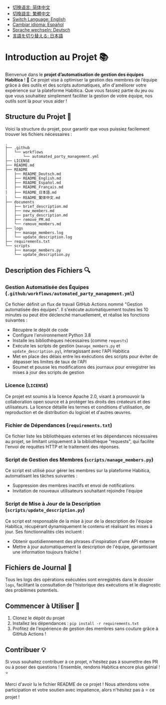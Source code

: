 - [切换语言: 简体中文](/README.md)
- [切換語言: 繁體中文](/README/README_繁体中文.md)
- [Switch Language: English](/README/README_English.md)
- [Cambiar idioma: Español](/README/README_Español.md)
- [Sprache wechseln: Deutsch](/README/README_Deutsch.md)
- [言語を切り替える: 日本語](/README/README_日本語.md)

# Introduction au Projet 📚

Bienvenue dans le **projet d’automatisation de gestion des équipes Habitica** ! 🎉 Ce projet vise à optimiser la gestion des membres de l’équipe grâce à des outils et des scripts automatiques, afin d'améliorer votre expérience sur la plateforme Habitica. Que vous fassiez partie du jeu ou que vous souhaitiez simplement faciliter la gestion de votre équipe, nos outils sont là pour vous aider !

## Structure du Projet 📂

Voici la structure du projet, pour garantir que vous puissiez facilement trouver les fichiers nécessaires :

```
.
├── .github
│   └── workflows
│       └── automated_party_management.yml
├── LICENSE
├── README.md
├── README
│   ├── README_Deutsch.md
│   ├── README_English.md
│   ├── README_Español.md
│   ├── README_Français.md
│   ├── README_日本語.md
│   └── README_繁体中文.md
├── documents
│   ├── brief_description.md
│   ├── new_members.md
│   ├── party_description.md
│   ├── remove_PM.md
│   └── remove_members.md
├── logs
│   ├── manage_members.log
│   └── update_description.log
├── requirements.txt
└── scripts
    ├── manage_members.py
    └── update_description.py
```

## Description des Fichiers 🔍

### Gestion Automatisée des Équipes (`.github/workflows/automated_party_management.yml`)
Ce fichier définit un flux de travail GitHub Actions nommé "Gestion automatisée des équipes". Il s'exécute automatiquement toutes les 10 minutes ou peut être déclenché manuellement, et réalise les fonctions suivantes :
- Récupère le dépôt de code
- Configure l'environnement Python 3.8
- Installe les bibliothèques nécessaires (comme `requests`)
- Exécute les scripts de gestion (`manage_members.py` et `update_description.py`), interagissant avec l'API Habitica
- Met en place des délais entre les exécutions des scripts pour éviter de dépasser les limites de taux de l'API
- Soumet et pousse les modifications des journaux pour enregistrer les mises à jour des scripts de gestion

### Licence (`LICENSE`)
Ce projet est soumis à la licence Apache 2.0, visant à promouvoir la collaboration open source et à protéger les droits des créateurs et des utilisateurs. La licence détaille les termes et conditions d'utilisation, de reproduction et de distribution du logiciel et d'autres œuvres.

### Fichier de Dépendances (`requirements.txt`)
Ce fichier liste les bibliothèques externes et les dépendances nécessaires au projet, se limitant uniquement à la bibliothèque "requests", qui facilite l'envoi de requêtes HTTP et le traitement des réponses.

### Script de Gestion des Membres (`scripts/manage_members.py`)
Ce script est utilisé pour gérer les membres sur la plateforme Habitica, automatisant les tâches suivantes :
- Suppression des membres inactifs et envoi de notifications
- Invitation de nouveaux utilisateurs souhaitant rejoindre l'équipe

### Script de Mise à Jour de la Description (`scripts/update_description.py`)
Ce script est responsable de la mise à jour de la description de l'équipe Habitica, récupérant dynamiquement le contenu et réalisant les mises à jour. Ses fonctionnalités clés incluent :
- Obtenir quotidiennement des phrases d'inspiration d'une API externe
- Mettre à jour automatiquement la description de l'équipe, garantissant une information toujours fraîche !

## Fichiers de Journal 📜
Tous les logs des opérations exécutées sont enregistrés dans le dossier `logs`, facilitant la consultation de l'historique des exécutions et le diagnostic des problèmes potentiels.

## Commencer à Utiliser 🚀

1. Clonez le dépôt du projet
2. Installez les dépendances : `pip install -r requirements.txt`
3. Profitez de l'expérience de gestion des membres sans couture grâce à GitHub Actions !

## Contribuer 💡
Si vous souhaitez contribuer à ce projet, n'hésitez pas à soumettre des PR ou à poser des questions ! Ensemble, rendons Habitica encore plus génial ! ⭐️

Merci d'avoir lu le fichier README de ce projet ! Nous attendons votre participation et votre soutien avec impatience, alors n'hésitez pas à ⭐️ ce projet !